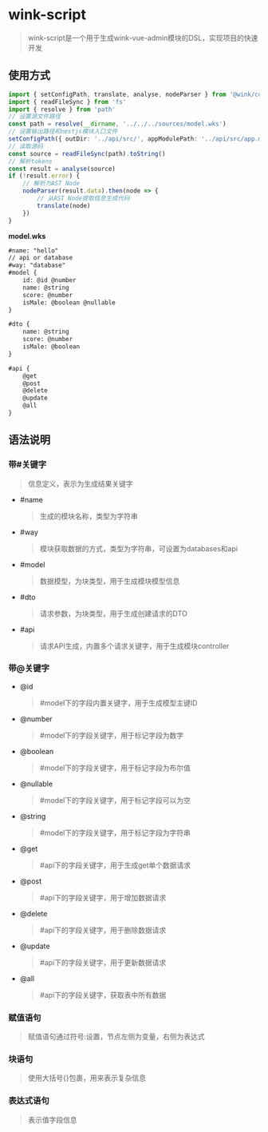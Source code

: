 # wink-script
> wink-script是一个用于生成wink-vue-admin模块的DSL，实现项目的快速开发
## 使用方式
```ts
import { setConfigPath, translate, analyse, nodeParser } from '@wink/compile'
import { readFileSync } from 'fs'
import { resolve } from 'path'
// 设置源文件路径
const path = resolve(__dirname, '../../../sources/model.wks')
// 设置输出路径和nestjs模块入口文件
setConfigPath({ outDir: '../api/src/', appModulePath: '../api/src/app.module.ts' })
// 读取源码
const source = readFileSync(path).toString()
// 解析tokens
const result = analyse(source)
if (!result.error) {
	// 解析为AST Node
	nodeParser(result.data).then(node => {
		// 从AST Node提取信息生成代码 
		translate(node)
	})
}
```
**model.wks**
```txt
#name: "hello"
// api or database
#way: "database"
#model {
	id: @id @number
	name: @string
	score: @number
	isMale: @boolean @nullable
}

#dto {
	name: @string
	score: @number
	isMale: @boolean
}

#api {
	@get
	@post
	@delete
	@update
	@all
}
```
## 语法说明
### 带#关键字
> 信息定义，表示为生成结果关键字
- #name
  > 生成的模块名称，类型为字符串
- #way
  > 模块获取数据的方式，类型为字符串，可设置为databases和api
- #model
  > 数据模型，为块类型，用于生成模块模型信息 
- #dto
  > 请求参数，为块类型，用于生成创建请求的DTO
- #api
  > 请求API生成，内置多个请求关键字，用于生成模块controller
### 带@关键字
- @id
  > #model下的字段内置关键字，用于生成模型主键ID
- @number
  > #model下的字段关键字，用于标记字段为数字
- @boolean
  > #model下的字段关键字，用于标记字段为布尔值
- @nullable
  > #model下的字段关键字，用于标记字段可以为空
- @string
  > #model下的字段关键字，用于标记字段为字符串
- @get
  > #api下的字段关键字，用于生成get单个数据请求
- @post
  > #api下的字段关键字，用于增加数据请求
- @delete
  > #api下的字段关键字，用于删除数据请求
- @update
  > #api下的字段关键字，用于更新数据请求
- @all
  > #api下的字段关键字，获取表中所有数据
### 赋值语句
> 赋值语句通过符号:设置，节点左侧为变量，右侧为表达式
### 块语句
> 使用大括号{}包裹，用来表示复杂信息
### 表达式语句
> 表示值字段信息
